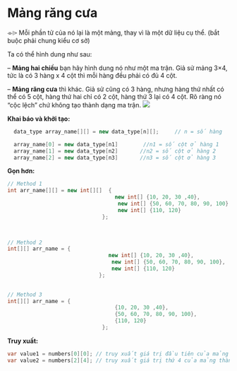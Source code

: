 # Mảng răng cưa

⌯⌲ Mỗi phần tử của nó lại là một mảng, thay vì là một dữ liệu cụ thể. (bắt buộc phải chung kiểu cơ sở)

Ta có thể hình dung như sau:

<p>
  – <b>Mảng hai chiều</b> bạn hãy hình dung nó như một ma trận. 
  Giả sử mảng 3×4, tức là có 3 hàng x 4 cột thì mỗi hàng đều phải có đủ 4 cột.

  – <b>Mảng răng cưa</b> thì khác. 
  Giả sử cũng có 3 hàng, nhưng hàng thứ nhất có thể có 5 cột, hàng thứ hai chỉ có 2 cột, hàng thứ 3 lại có 4 cột. 
  Rõ ràng nó “cộc lệch” chứ không tạo thành dạng ma trận.
  <img max-width="100%" src="https://github.com/user-attachments/assets/8930c861-ab28-4785-ba2e-3a2d7b5602c0" />
</p>


<b>Khai báo và khởi tạo: </b>
```cs
  data_type array_name[][] = new data_type[n][];     // n = số hàng

  array_name[0] = new data_type[n1]        //n1 = số cột ở hàng 1
  array_name[1] = new data_type[n2]       //n2 = số cột ở hàng 2
  array_name[2] = new data_type[n3]       //n3 = số cột ở hàng 3
```
<b>Gọn hơn: </b>

```cs
// Method 1
int arr_name[][] = new int[][]  { 
                                  new int[] {10, 20, 30 ,40},
                                   new int[] {50, 60, 70, 80, 90, 100},
                                   new int[] {110, 120}
                              }; 

                                       

// Method 2                                                                    
int[][] arr_name = { 
                                new int[] {10, 20, 30 ,40},
                                 new int[] {50, 60, 70, 80, 90, 100},
                                 new int[] {110, 120}
                             };     
                           

// Method 3                              
int[][] arr_name = {
                                  {10, 20, 30 ,40},
                                  {50, 60, 70, 80, 90, 100},
                                  {110, 120}
                              };
```

<b>Truy xuất: </b>
```cs
var value1 = numbers[0][0]; // truy xuất giá trị đầu tiên của mảng thành viên đầu tiên
var value2 = numbers[2][4]; // truy xuất giá trị thứ 4 của mảng thành viên số 2
```
